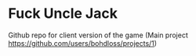# Fuck Uncle Jack
Github repo for client version of the game (Main project https://github.com/users/bohdloss/projects/1)
